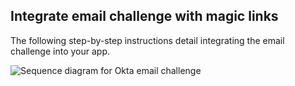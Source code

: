 
## Integrate email challenge with magic links

The following step-by-step instructions detail integrating the email challenge into your app.

<div class="common-image-format">

![Sequence diagram for Okta email challenge](/img/authenticators/authenticators-email-magic-link-summary-challenge.png)

</div>

